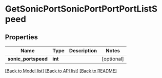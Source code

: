 # GetSonicPortSonicPortPortPortListSpeed

## Properties
Name | Type | Description | Notes
------------ | ------------- | ------------- | -------------
**sonic_portspeed** | **int** |  | [optional] 

[[Back to Model list]](../README.md#documentation-for-models) [[Back to API list]](../README.md#documentation-for-api-endpoints) [[Back to README]](../README.md)


